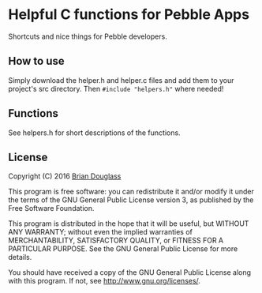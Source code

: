 # Helpful C functions for Pebble Apps

Shortcuts and nice things for Pebble developers.

## How to use

Simply download the helper.h and helper.c files and add them
to your project's src directory. Then `#include "helpers.h"`
where needed!

## Functions

See helpers.h for short descriptions of the functions.

## License

Copyright (C) 2016 [Brian Douglass](http://bhdouglass.com/)

This program is free software: you can redistribute it and/or modify it under
the terms of the GNU General Public License version 3, as published by the Free
Software Foundation.

This program is distributed in the hope that it will be useful, but WITHOUT ANY
WARRANTY; without even the implied warranties of MERCHANTABILITY, SATISFACTORY
QUALITY, or FITNESS FOR A PARTICULAR PURPOSE.  See the GNU General Public
License for more details.

You should have received a copy of the GNU General Public License along with
this program.  If not, see <http://www.gnu.org/licenses/>.
